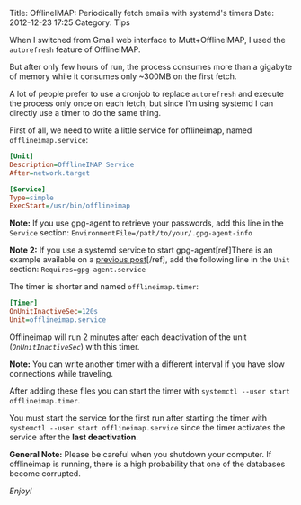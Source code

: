 Title: OfflineIMAP: Periodically fetch emails with systemd's timers
Date: 2012-12-23 17:25
Category: Tips

When I switched from Gmail web interface to Mutt+OfflineIMAP, I used the ``autorefresh`` feature of OfflineIMAP.

But after only few hours of run, the process consumes more than a gigabyte of memory while it consumes only ~300MB on the first fetch.

A lot of people prefer to use a cronjob to replace ``autorefresh`` and execute the process only once on each fetch, but since I'm using systemd I can directly use a timer to do the same thing.

First of all, we need to write a little service for offlineimap, named `offlineimap.service`:

``` ini
[Unit]
Description=OfflineIMAP Service
After=network.target

[Service]
Type=simple
ExecStart=/usr/bin/offlineimap
```

**Note:** If you use gpg-agent to retrieve your passwords, add this line in the ``Service`` section: ``EnvironmentFile=/path/to/your/.gpg-agent-info``

**Note 2:** If you use a systemd service to start gpg-agent[ref]There is an example available on a [previous post](/2012/11/06/mount-a-luks-partition-with-a-password-protected-gpg-encrypted-key-using-systemd/)[/ref], add the following line in the ``Unit`` section: ``Requires=gpg-agent.service``


The timer is shorter and named `offlineimap.timer`:

``` ini
[Timer]
OnUnitInactiveSec=120s
Unit=offlineimap.service
```

Offlineimap will run 2 minutes after each deactivation of the unit (_``OnUnitInactiveSec``_) with this timer.

**Note:** You can write another timer with a different interval if you have slow connections while traveling.

After adding these files you can start the timer with ``systemctl --user start offlineimap.timer``.

You must start the service for the first run after starting the timer with ``systemctl --user start offlineimap.service`` since the timer activates the service after the **last deactivation**.

**General Note:** Please be careful when you shutdown your computer. If offlineimap is running, there is a high probability that one of the databases become corrupted.

_Enjoy!_
